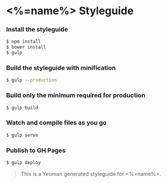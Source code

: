 # <%=name%> Styleguide

### Install the styleguide

```bash
$ npm install
$ bower install
$ gulp
```

### Build the styleguide with minification

```bash
$ gulp --production
```

### Build only the minimum required for production

```bash
$ gulp build
```

### Watch and compile files as you go

```bash
$ gulp serve
```

### Publish to GH Pages

```bash
$ gulp deploy
```


> This is a Yeoman generated styleguide for <%=name%>.
